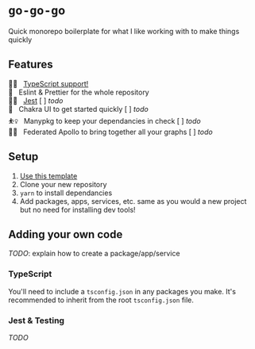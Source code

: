 # `go-go-go`

Quick monorepo boilerplate for what I like working with to make things quickly

## Features

:surfing_woman: &nbsp; [TypeScript support!](#typescript)<br>
:cartwheeling: &nbsp; Eslint & Prettier for the whole repository<br>
:woman_juggling: &nbsp; [Jest](#jest--testing) [ ] _todo_<br>
:person_fencing: &nbsp; Chakra UI to get started quickly [ ] _todo_<br>
:basketball_woman: &nbsp; Manypkg to keep your dependancies in check [ ] _todo_<br>
:women_wrestling: &nbsp; Federated Apollo to bring together all your graphs [ ] _todo_<br>

## Setup

1. [Use this template](https://github.com/jacklynrose/go-go-go/generate)
2. Clone your new repository
3. `yarn` to install dependancies
4. Add packages, apps, services, etc. same as you would a new project but no need for installing dev tools!

## Adding your own code

_TODO_: explain how to create a package/app/service

### TypeScript

You'll need to include a `tsconfig.json` in any packages you make. It's recommended to inherit from the root `tsconfig.json` file.

### Jest & Testing

_TODO_
